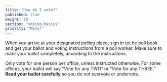```yaml
---
title: "How do I vote?"
published: true
weight: 10
section: "voting-basics"
priority: "Minor"
---
```

When you arrive at your designated polling place, sign in tot he poll book and get your ballot and voting instructions from a poll worker. Make sure to mark your ballot completely, according to the instructions.  

Only vote for one person per office, unless instructed otherwise. For some offices, your ballot will say “Vote for any TWO” or “Vote for any THREE.” **Read your ballot carefully** so you do not overvote or undervote.  
